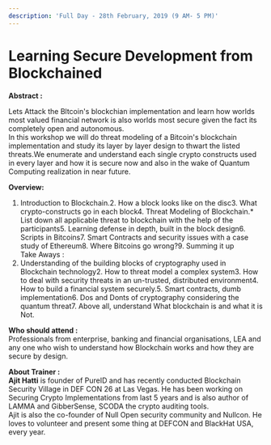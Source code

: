 ```yaml
---
description: 'Full Day - 28th February, 2019 (9 AM- 5 PM)'
---
```


# Learning Secure Development from Blockchained

**Abstract :**

Lets Attack the Bltcoin's blockchian implementation and learn how worlds most valued financial network is also worlds most secure given the fact its completely open and autonomous.  
In this workshop we will do threat modeling of a Bitcoin's blockchain implementation and study its layer by layer design to thwart the listed threats.We enumerate and understand each single crypto constructs used in every layer and how it is secure now and also in the wake of Quantum Computing realization in near future.

**Overview:**  
1. Introduction to Blockchain.2. How a block looks like on the disc3. What crypto-constructs go in each block4. Threat Modeling of Blockchain.\* List down all applicable threat to blockchain with the help of the participants5. Learning defense in depth, built in the block design6. Scripts in Bitcoins7. Smart Contracts and security issues with a case study of Ethereum8. Where Bitcoins go wrong?9. Summing it up  
Take Aways :  
1. Understanding of the building blocks of cryptography used in Blockchain technology2. How to threat model a complex system3. How to deal with security threats in an un-trusted, distributed environment4. How to build a financial system securely.5. Smart contracts, dumb implementation6. Dos and Donts of cryptography considering the quantum threat7. Above all, understand What blockchain is and what it is Not.

**Who should attend :**  
Professionals from enterprise, banking and financial organisations, LEA and any one who wish to understand how Blockchain works and how they are secure by design.

**About Trainer :**   
**Ajit Hatti** is founder of PureID and has recently conducted Blockchain Security Village in DEF CON 26 at Las Vegas. He has been working on Securing Crypto Implementations from last 5 years and is also author of LAMMA and GibberSense, SCODA the crypto auditing tools.  
Ajit is also the co-founder of Null Open security community and Nullcon. He loves to volunteer and present some thing at DEFCON and BlackHat USA, every year.

